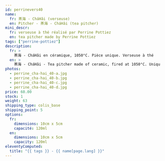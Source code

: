 ```yaml
---
id: perrinevers40
name:
  fr: 茶海 - CháHǎi (verseuse)
  en: Pitcher - 茶海 - CháHǎi (tea pitcher)
mini_descr:
  fr: verseuse à thé réalisé par Perrine Pottiez
  en: tea pitcher made by Perrine Pottiez
tags: ["perrine-pottiez"]
description:
  fr: >
    茶海 - CháHǎi en céramique, 1050°C. Pièce unique. Verseuse à thé
  en: >
    茶海 - CháHǎi - Tea pitcher made of ceramic, fired at 1050°C. Unique piece
photos:
  - perrine_cha-hai_40-a.jpg
  - perrine_cha-hai_40-b.jpg
  - perrine_cha-hai_40-c.jpg
  - perrine_cha-hai_40-d.jpg
price: 60.00
stock: 1
weight: 63
shipping_type: colis_base
shipping_point: 5
options:
  fr:
    dimensions: 10cm x 5cm
    capacité: 120ml
  en:
    dimensions: 10cm x 5cm
    capacity: 120ml
eleventyComputed:
  title: "{{ tags }} - {{ name[page.lang] }}"
---
```


